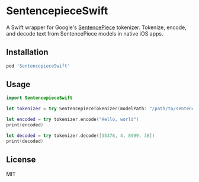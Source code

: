 # SentencepieceSwift

A Swift wrapper for Google's [SentencePiece](https://github.com/google/sentencepiece) tokenizer. Tokenize, encode, and decode text from SentencePiece models in native iOS apps.

## Installation

```ruby
pod 'SentencepieceSwift'
````

## Usage

```swift
import SentencepieceSwift

let tokenizer = try SentencepieceTokenizer(modelPath: "/path/to/sentencepiece.model")

let encoded = try tokenizer.encode("Hello, world")
print(encoded)

let decoded = try tokenizer.decode([35378, 4, 8999, 38])
print(decoded)
```

## License

MIT
